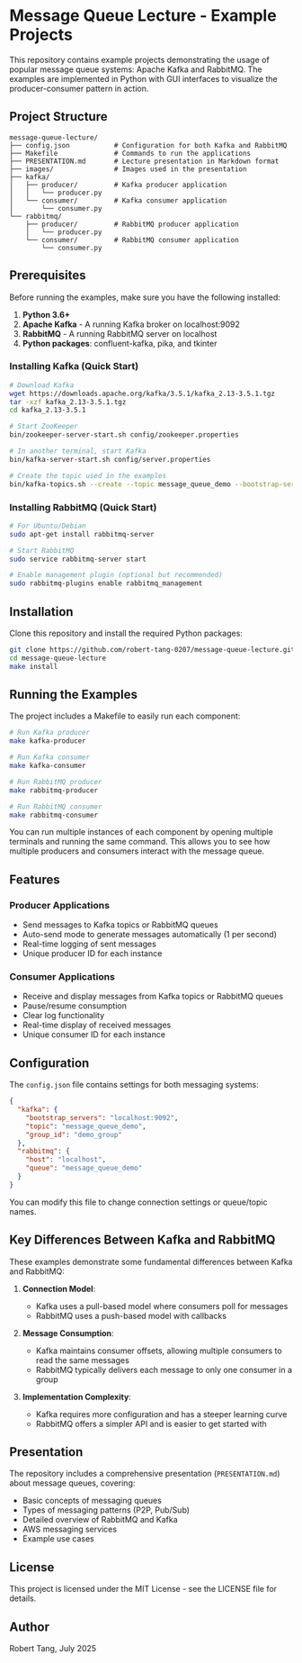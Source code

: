 # Message Queue Lecture - Example Projects

This repository contains example projects demonstrating the usage of popular message queue systems: Apache Kafka and RabbitMQ. The examples are implemented in Python with GUI interfaces to visualize the producer-consumer pattern in action.

## Project Structure

```
message-queue-lecture/
├── config.json           # Configuration for both Kafka and RabbitMQ
├── Makefile              # Commands to run the applications
├── PRESENTATION.md       # Lecture presentation in Markdown format
├── images/               # Images used in the presentation
├── kafka/
│   ├── producer/         # Kafka producer application
│   │   └── producer.py
│   └── consumer/         # Kafka consumer application
│       └── consumer.py
└── rabbitmq/
    ├── producer/         # RabbitMQ producer application
    │   └── producer.py
    └── consumer/         # RabbitMQ consumer application
        └── consumer.py
```

## Prerequisites

Before running the examples, make sure you have the following installed:

1. **Python 3.6+**
2. **Apache Kafka** - A running Kafka broker on localhost:9092
3. **RabbitMQ** - A running RabbitMQ server on localhost
4. **Python packages**: confluent-kafka, pika, and tkinter

### Installing Kafka (Quick Start)

```bash
# Download Kafka
wget https://downloads.apache.org/kafka/3.5.1/kafka_2.13-3.5.1.tgz
tar -xzf kafka_2.13-3.5.1.tgz
cd kafka_2.13-3.5.1

# Start ZooKeeper
bin/zookeeper-server-start.sh config/zookeeper.properties

# In another terminal, start Kafka
bin/kafka-server-start.sh config/server.properties

# Create the topic used in the examples
bin/kafka-topics.sh --create --topic message_queue_demo --bootstrap-server localhost:9092
```

### Installing RabbitMQ (Quick Start)

```bash
# For Ubuntu/Debian
sudo apt-get install rabbitmq-server

# Start RabbitMQ
sudo service rabbitmq-server start

# Enable management plugin (optional but recommended)
sudo rabbitmq-plugins enable rabbitmq_management
```

## Installation

Clone this repository and install the required Python packages:

```bash
git clone https://github.com/robert-tang-0207/message-queue-lecture.git
cd message-queue-lecture
make install
```

## Running the Examples

The project includes a Makefile to easily run each component:

```bash
# Run Kafka producer
make kafka-producer

# Run Kafka consumer
make kafka-consumer

# Run RabbitMQ producer
make rabbitmq-producer

# Run RabbitMQ consumer
make rabbitmq-consumer
```

You can run multiple instances of each component by opening multiple terminals and running the same command. This allows you to see how multiple producers and consumers interact with the message queue.

## Features

### Producer Applications

- Send messages to Kafka topics or RabbitMQ queues
- Auto-send mode to generate messages automatically (1 per second)
- Real-time logging of sent messages
- Unique producer ID for each instance

### Consumer Applications

- Receive and display messages from Kafka topics or RabbitMQ queues
- Pause/resume consumption
- Clear log functionality
- Real-time display of received messages
- Unique consumer ID for each instance

## Configuration

The `config.json` file contains settings for both messaging systems:

```json
{
  "kafka": {
    "bootstrap_servers": "localhost:9092",
    "topic": "message_queue_demo",
    "group_id": "demo_group"
  },
  "rabbitmq": {
    "host": "localhost",
    "queue": "message_queue_demo"
  }
}
```

You can modify this file to change connection settings or queue/topic names.

## Key Differences Between Kafka and RabbitMQ

These examples demonstrate some fundamental differences between Kafka and RabbitMQ:

1. **Connection Model**: 
   - Kafka uses a pull-based model where consumers poll for messages
   - RabbitMQ uses a push-based model with callbacks

2. **Message Consumption**:
   - Kafka maintains consumer offsets, allowing multiple consumers to read the same messages
   - RabbitMQ typically delivers each message to only one consumer in a group

3. **Implementation Complexity**:
   - Kafka requires more configuration and has a steeper learning curve
   - RabbitMQ offers a simpler API and is easier to get started with

## Presentation

The repository includes a comprehensive presentation (`PRESENTATION.md`) about message queues, covering:

- Basic concepts of messaging queues
- Types of messaging patterns (P2P, Pub/Sub)
- Detailed overview of RabbitMQ and Kafka
- AWS messaging services
- Example use cases

## License

This project is licensed under the MIT License - see the LICENSE file for details.

## Author

Robert Tang, July 2025

